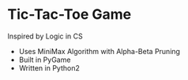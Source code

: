 # Tic-Tac-Toe Game
Inspired by Logic in CS
- Uses MiniMax Algorithm with Alpha-Beta Pruning
- Built in PyGame
- Written in Python2
